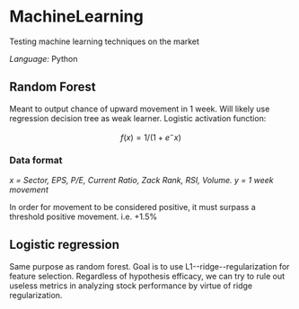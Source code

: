 # MachineLearning
Testing machine learning techniques on the market

*Language:* Python

## Random Forest

Meant to output chance of upward movement in 1 week. Will likely use regression decision tree as weak learner. Logistic activation function:

```math
    f(x) = 1/(1+e^-x)
```

### Data format

*x = Sector, EPS, P/E, Current Ratio, Zack Rank, RSI, Volume.*
*y = 1 week movement*

In order for movement to be considered positive, it must surpass a threshold positive movement. i.e. +1.5%

## Logistic regression

Same purpose as random forest. Goal is to use L1--ridge--regularization for feature selection. Regardless of hypothesis efficacy, we can try to rule out useless metrics in analyzing stock performance by virtue of ridge regularization.
